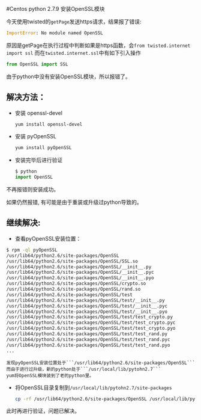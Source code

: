 #Centos python 2.7.9 安装OpenSSL模块

今天使用twisted的```getPage```发送https请求，结果报了错误:

```python
ImportError: No module named OpenSSL
```

原因是getPage在执行过程中判断如果是https函数，会```from twisted.internet import ssl``` 
而在```twisted.internet.ssl```中有如下引入操作

```python
from OpenSSL import SSL
```

由于python中没有安装OpenSSL模块，所以报错了。

## 解决方法：

* 安装 openssl-devel
	```sh
	yum install openssl-devel 
	```

* 安装 pyOpenSSL

	```sh
	yum install pyOpenSSL
	```

* 安装完毕后进行验证

	```python
	$ python
	import OpenSSL
	```

不再报错则安装成功。

如果仍然报错, 有可能是由于重装或升级过python导致的。

## 继续解决:

* 查看pyOpenSSL安装位置：

```sh
$ rpm -ql pyOpenSSL  
/usr/lib64/python2.6/site-packages/OpenSSL
/usr/lib64/python2.6/site-packages/OpenSSL/SSL.so
/usr/lib64/python2.6/site-packages/OpenSSL/__init__.py
/usr/lib64/python2.6/site-packages/OpenSSL/__init__.pyc
/usr/lib64/python2.6/site-packages/OpenSSL/__init__.pyo
/usr/lib64/python2.6/site-packages/OpenSSL/crypto.so
/usr/lib64/python2.6/site-packages/OpenSSL/rand.so
/usr/lib64/python2.6/site-packages/OpenSSL/test
/usr/lib64/python2.6/site-packages/OpenSSL/test/__init__.py
/usr/lib64/python2.6/site-packages/OpenSSL/test/__init__.pyc
/usr/lib64/python2.6/site-packages/OpenSSL/test/__init__.pyo
/usr/lib64/python2.6/site-packages/OpenSSL/test/test_crypto.py
/usr/lib64/python2.6/site-packages/OpenSSL/test/test_crypto.pyc
/usr/lib64/python2.6/site-packages/OpenSSL/test/test_crypto.pyo
/usr/lib64/python2.6/site-packages/OpenSSL/test/test_rand.py
/usr/lib64/python2.6/site-packages/OpenSSL/test/test_rand.pyc
/usr/lib64/python2.6/site-packages/OpenSSL/test/test_rand.pyo
...
```

	发现pyOpenSSL安装位置处于```/usr/lib64/python2.6/site-packages/OpenSSL```
	而由于进行过升级，新的python处于```/usr/local/lib/pytohn2.7```
	yum将OpenSSL模块装到了老的python里。

* 将OpenSSL目录复制到```/usr/local/lib/pytohn2.7/site-packages```

	```sh
	cp -rf /usr/lib64/python2.6/site-packages/OpenSSL /usr/local/lib/python2.7/site-packages/
	```

此时再进行验证，问题已解决。